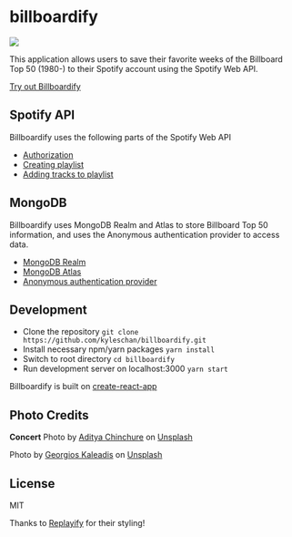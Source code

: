 # billboardify
![](docs/billboardify_usage.gif)

This application allows users to save their favorite weeks of the Billboard Top 50 (1980-) to their Spotify account using the Spotify Web API.

[Try out Billboardify](https://kyleschan.github.io/billboardify)

## Spotify API

Billboardify uses the following parts of the Spotify Web API

- [Authorization](https://developer.spotify.com/documentation/general/guides/authorization-guide/#implicit-grant-flow)
- [Creating playlist](https://developer.spotify.com/documentation/web-api/reference/playlists/create-playlist/)
- [Adding tracks to playlist](https://developer.spotify.com/documentation/web-api/reference/playlists/add-tracks-to-playlist/)


## MongoDB

Billboardify uses MongoDB Realm and Atlas to store Billboard Top 50 information, and uses the Anonymous authentication provider to access data.

- [MongoDB Realm](https://docs.mongodb.com/realm/)
- [MongoDB Atlas](https://docs.atlas.mongodb.com/)
- [Anonymous authentication provider](https://docs.mongodb.com/realm/authentication/anonymous/)


## Development
- Clone the repository `git clone https://github.com/kyleschan/billboardify.git`
- Install necessary npm/yarn packages `yarn install`
- Switch to root directory `cd billboardify`
- Run development server on localhost:3000 `yarn start`

Billboardify is built on [create-react-app](https://github.com/facebook/create-react-app)

## Photo Credits

**Concert**
Photo by [Aditya Chinchure](https://unsplash.com/photos/ZhQCZjr9fHo) on [Unsplash](https://unsplash.com/)

Photo by [Georgios Kaleadis](https://unsplash.com/photos/aBTfTMsOCOI) on [Unsplash](https://unsplash.com/)


## License
MIT

Thanks to [Replayify](https://github.com/palampinen/replayify/tree/master/src) for their styling!
